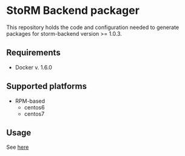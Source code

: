 # StoRM Backend packager

This repository holds the code and configuration needed
to generate packages for storm-backend version >=  1.0.3.

## Requirements
- Docker v. 1.6.0

## Supported platforms

- RPM-based
	- centos6
	- centos7

## Usage 

See [here](rpm/README.md)
